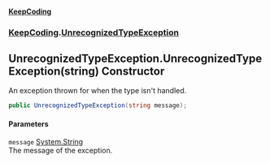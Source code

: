#### [KeepCoding](index.md 'index')
### [KeepCoding](KeepCoding.md 'KeepCoding').[UnrecognizedTypeException](KeepCoding_UnrecognizedTypeException.md 'KeepCoding.UnrecognizedTypeException')
## UnrecognizedTypeException.UnrecognizedTypeException(string) Constructor
An exception thrown for when the type isn't handled.  
```csharp
public UnrecognizedTypeException(string message);
```
#### Parameters
<a name='KeepCoding_UnrecognizedTypeException_UnrecognizedTypeException(string)_message'></a>
`message` [System.String](https://docs.microsoft.com/en-us/dotnet/api/System.String 'System.String')  
The message of the exception.
  
